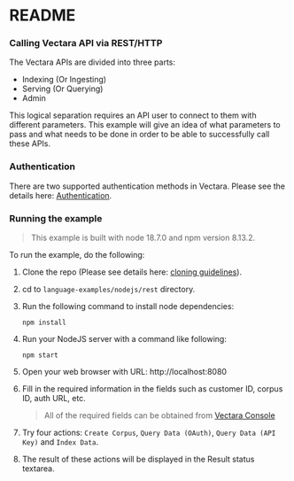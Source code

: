 # README #

### Calling Vectara API via REST/HTTP ###

The Vectara APIs are divided into three parts:

* Indexing (Or Ingesting)
* Serving (Or Querying)
* Admin

This logical separation requires an API user to connect to them with different parameters.
This example will give an idea of what parameters to pass and what needs to be done in 
order to be able to successfully call these APIs.

### Authentication

There are two supported authentication methods in Vectara. 
Please see the details here: [Authentication](../../../README.md).

### Running the example
> This example is built with node 18.7.0 and npm version 8.13.2.

To run the example, do the following:

1. Clone the repo (Please see details here: [cloning guidelines](../../../README.md)).
2. cd to `language-examples/nodejs/rest` directory.
3. Run the following command to install node dependencies:

    `npm install`

3. Run your NodeJS server with a command like following:

    `npm start`

4. Open your web browser with URL: http://localhost:8080
5. Fill in the required information in the fields such as customer ID, corpus ID, auth URL, etc.

    > All of the required fields can be obtained from [Vectara Console](https://vectara.com/console/overview)

6. Try four actions: `Create Corpus`, `Query Data (OAuth)`, `Query Data (API Key)` and `Index Data`.
7. The result of these actions will be displayed in the Result status textarea.
